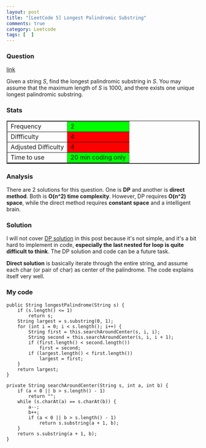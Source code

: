 ```yaml
---
layout: post
title: "[LeetCode 5] Longest Palindromic Substring"
comments: true
category: Leetcode
tags: [  ]
---
```



### Question 
[link](http://oj.leetcode.com/problems/longest-palindromic-substring/)

<div class="question-content">
<p></p><p>Given a string <i>S</i>, find the longest palindromic substring in <i>S</i>. You may assume that the maximum length of <i>S</i> is 1000, and there exists one unique longest palindromic substring.</p><p></p>
</div>

### Stats
<table border="2">
	<tr>
		<td>Frequency</td>
		<td bgcolor="lime">2</td>
	</tr>
	<tr>
		<td>Diffficulty</td>
		<td bgcolor="red">4</td>
	</tr>
	<tr>
		<td>Adjusted Difficulty</td>
		<td bgcolor="red">4</td>
	</tr>
	<tr>
		<td>Time to use</td>
		<td bgcolor="lime">20 min coding only</td>
	</tr>
</table>

### Analysis

There are 2 solutions for this question. One is __DP__ and another is __direct method__. Both is __O(n^2) time complexity__. However, DP requires __O(n^2) space__, while the direct method requires __constant space__ and a intelligent brain. 

### Solution

I will not cover [DP solution](http://leetcode.com/2011/11/longest-palindromic-substring-part-i.html) in this post because it's not simple, and it's a bit hard to implement in code, __especially the last nested for loop is quite difficult to think__. The DP solution and code can be a future task. 

__Direct solution__ is basically iterate through the entire string, and assume each char (or pair of char) as center of the palindrome. The code explains itself very well. 

### My code 

    public String longestPalindrome(String s) {
        if (s.length() <= 1)
            return s;
        String largest = s.substring(0, 1);
        for (int i = 0; i < s.length(); i++) {
            String first = this.searchAroundCenter(s, i, i);
            String second = this.searchAroundCenter(s, i, i + 1);
            if (first.length() < second.length())
                first = second;
            if (largest.length() < first.length())
                largest = first;
        }
        return largest;
    }

    private String searchAroundCenter(String s, int a, int b) {
        if (a < 0 || b > s.length() - 1)
            return "";
        while (s.charAt(a) == s.charAt(b)) {
            a--;
            b++;
            if (a < 0 || b > s.length() - 1)
                return s.substring(a + 1, b);
        }
        return s.substring(a + 1, b);
    }

